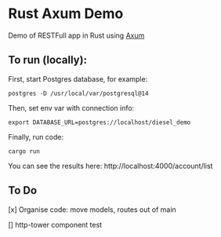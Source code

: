 # Rust Axum Demo
Demo of RESTFull app in Rust using [Axum](https://github.com/tokio-rs/axum)

## To run (locally):
First, start Postgres database, for example:
```
postgres -D /usr/local/var/postgresql@14
```

Then, set env var with connection info:

```
export DATABASE_URL=postgres://localhost/diesel_demo
```

Finally, run code:
```
cargo run
```
You can see the results here: http://localhost:4000/account/list

## To Do
[x] Organise code: move models, routes out of main

[] http-tower component test